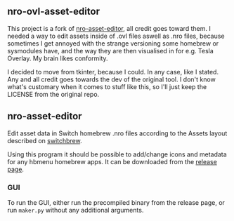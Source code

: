 ## nro-ovl-asset-editor
This project is a fork of [nro-asset-editor](https://github.com/vgmoose/nro-asset-editor/), all credit goes toward them.
I needed a way to edit assets inside of .ovl files aswell as .nro files, because sometimes I get annoyed with the strange versioning some homebrew or sysmodules have, and the way they are then visualised in for e.g. Tesla Overlay. My brain likes conformity.

I decided to move from tkinter, because I could. In any case, like I stated. Any and all credit goes towards the dev of the original tool. I don't know what's customary when it comes to stuff like this, so I'll just keep the LICENSE from the original repo.

## nro-asset-editor
Edit asset data in Switch homebrew .nro files according to the Assets layout described on [switchbrew](http://switchbrew.org/index.php?title=NRO#Assets).

Using this program it should be possible to add/change icons and metadata for any hbmenu homebrew apps. It can be downloaded from the [release page](https://github.com/vgmoose/nro-asset-editor/releases).

### GUI
To run the GUI, either run the precompiled binary from the release page, or run `maker.py` without any additional arguments.

